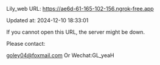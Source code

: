 Lily_web URL: https://ae6d-61-165-102-156.ngrok-free.app

Updated at: 2024-12-10 18:33:01

If you cannot open this URL, the server might be down.

Please contact: 

goley04@foxmail.com Or Wechat:GL_yeaH